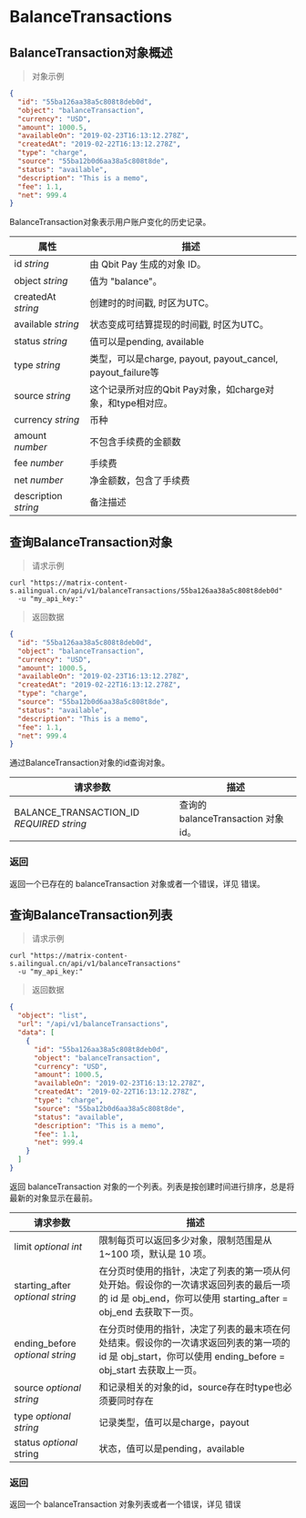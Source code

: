 # BalanceTransactions

## BalanceTransaction对象概述

> 对象示例

```json
{
  "id": "55ba126aa38a5c808t8deb0d",
  "object": "balanceTransaction",
  "currency": "USD",
  "amount": 1000.5,
  "availableOn": "2019-02-23T16:13:12.278Z",
  "createdAt": "2019-02-22T16:13:12.278Z",
  "type": "charge",
  "source": "55ba12b0d6aa38a5c808t8de",
  "status": "available",
  "description": "This is a memo",
  "fee": 1.1,
  "net": 999.4
}
```

BalanceTransaction对象表示用户账户变化的历史记录。

属性	    |     描述
--------  | -----------
id *string* | 由 Qbit Pay 生成的对象 ID。
object *string* | 值为 "balance"。
createdAt *string* | 创建时的时间戳, 时区为UTC。
available *string* | 状态变成可结算提现的时间戳, 时区为UTC。
status *string* | 值可以是pending, available
type *string* | 类型，可以是charge, payout, payout_cancel, payout_failure等
source *string* | 这个记录所对应的Qbit Pay对象，如charge对象，和type相对应。
currency *string* | 币种
amount *number* | 不包含手续费的金额数
fee *number* | 手续费
net *number* | 净金额数，包含了手续费
description *string* | 备注描述

## 查询BalanceTransaction对象

> 请求示例

```shell
curl "https://matrix-content-s.ailingual.cn/api/v1/balanceTransactions/55ba126aa38a5c808t8deb0d"
  -u "my_api_key:"
```

> 返回数据

```json
{
  "id": "55ba126aa38a5c808t8deb0d",
  "object": "balanceTransaction",
  "currency": "USD",
  "amount": 1000.5,
  "availableOn": "2019-02-23T16:13:12.278Z",
  "createdAt": "2019-02-22T16:13:12.278Z",
  "type": "charge",
  "source": "55ba12b0d6aa38a5c808t8de",
  "status": "available",
  "description": "This is a memo",
  "fee": 1.1,
  "net": 999.4
}
```

通过BalanceTransaction对象的id查询对象。

请求参数	|    描述
---- | --------
BALANCE_TRANSACTION_ID *REQUIRED string* | 查询的 balanceTransaction 对象 id。

### 返回

返回一个已存在的 balanceTransaction 对象或者一个错误，详见 错误。

## 查询BalanceTransaction列表

> 请求示例

```shell
curl "https://matrix-content-s.ailingual.cn/api/v1/balanceTransactions"
  -u "my_api_key:"
```

> 返回数据

```json
{
  "object": "list",
  "url": "/api/v1/balanceTransactions",
  "data": [
    {
      "id": "55ba126aa38a5c808t8deb0d",
      "object": "balanceTransaction",
      "currency": "USD",
      "amount": 1000.5,
      "availableOn": "2019-02-23T16:13:12.278Z",
      "createdAt": "2019-02-22T16:13:12.278Z",
      "type": "charge",
      "source": "55ba12b0d6aa38a5c808t8de",
      "status": "available",
      "description": "This is a memo",
      "fee": 1.1,
      "net": 999.4
    }
  ]
}
```

返回 balanceTransaction 对象的一个列表。列表是按创建时间进行排序，总是将最新的对象显示在最前。

请求参数 |	描述
------- | -------
limit *optional int* | 限制每页可以返回多少对象，限制范围是从 1~100 项，默认是 10 项。
starting_after *optional string* | 在分页时使用的指针，决定了列表的第一项从何处开始。假设你的一次请求返回列表的最后一项的 id 是 obj_end，你可以使用 starting_after = obj_end 去获取下一页。
ending_before *optional string* | 在分页时使用的指针，决定了列表的最末项在何处结束。假设你的一次请求返回列表的第一项的 id 是 obj_start，你可以使用 ending_before = obj_start 去获取上一页。
source *optional string* | 和记录相关的对象的id，source存在时type也必须要同时存在
type *optional string* | 记录类型，值可以是charge，payout
status *optional* string | 状态，值可以是pending，available

### 返回

返回一个 balanceTransaction 对象列表或者一个错误，详见 错误

